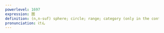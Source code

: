 ```yaml
---
powerlevel: 1697
expression: 圏
definition: (n,n-suf) sphere; circle; range; category (only in the context of "category theory")
pronunciation: けん
---
```

